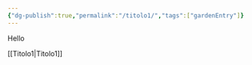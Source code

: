 ```yaml
---
{"dg-publish":true,"permalink":"/titolo1/","tags":["gardenEntry"]}
---
```


Hello

[[Titolo1\|Titolo1]]
